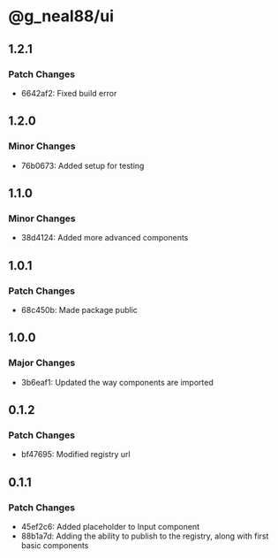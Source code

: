 # @g_neal88/ui

## 1.2.1

### Patch Changes

- 6642af2: Fixed build error

## 1.2.0

### Minor Changes

- 76b0673: Added setup for testing

## 1.1.0

### Minor Changes

- 38d4124: Added more advanced components

## 1.0.1

### Patch Changes

- 68c450b: Made package public

## 1.0.0

### Major Changes

- 3b6eaf1: Updated the way components are imported

## 0.1.2

### Patch Changes

- bf47695: Modified registry url

## 0.1.1

### Patch Changes

- 45ef2c6: Added placeholder to Input component
- 88b1a7d: Adding the ability to publish to the registry, along with first basic components
